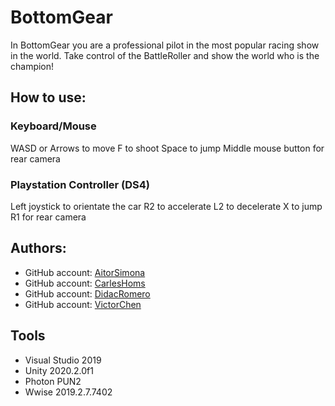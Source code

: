 # BottomGear

In BottomGear you are a professional pilot in the most popular racing show in the world.
Take control of the BattleRoller and show the world who is the champion! 

## How to use:

### Keyboard/Mouse

WASD or Arrows to move
F to shoot
Space to jump
Middle mouse button for rear camera

### Playstation Controller (DS4)

Left joystick to orientate the car
R2 to accelerate
L2 to decelerate
X to jump
R1 for rear camera

## Authors:

* GitHub account: [AitorSimona](https://github.com/AitorSimona)
* GitHub account: [CarlesHoms](https://github.com/ch0m5)
* GitHub account: [DidacRomero](https://github.com/DidacRomero)
* GitHub account: [VictorChen](https://github.com/Scarzard)

## Tools
- Visual Studio 2019
- Unity 2020.2.0f1
- Photon PUN2
- Wwise 2019.2.7.7402
